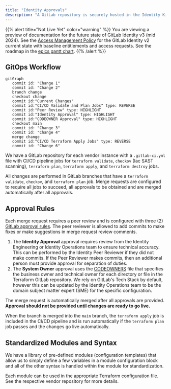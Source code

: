 ```yaml
---
title: "Identity Approvals"
description: "A GitLab repository is securely hosted in the Identity Kingdom Black Ops GitLab self-managed instance that is used for managing configuration-as-code/infrastructure-as-code for any actions that can be performed in the Admin UI. This moves all day-to-day administrative actions and global configuration into state management with MR approval rules and CI/CD automation."
---
```


{{% alert title="Not Live Yet" color="warning" %}}
You are viewing a preview of documentation for the future state of GitLab Identity v3 (mid 2024). See the <a href="/handbook/security/security-and-technology-policies/access-management-policy/">Access Management Policy</a> for the GitLab Identity v2 current state with baseline entitlements and access requests. See the roadmap in the <a href="https://gitlab.com/groups/gitlab-com/gl-security/identity/eng/-/roadmap?state=all&sort=start_date_asc&layout=QUARTERS&timeframe_range_type=THREE_YEARS&group_path=gitlab-com/gl-security/identity/eng&progress=WEIGHT&show_progress=true&show_milestones=false&milestones_type=ALL&show_labels=true">epics gantt chart</a>.
{{% /alert %}}

## GitOps Workflow

```mermaid
gitGraph
   commit id: "Change 1"
   commit id: "Change 2"
   branch change
   checkout change
   commit id:"Current Changes"
   commit id:"CI/CD Validate and Plan Jobs" type: REVERSE
   commit id:"Peer Review" type: HIGHLIGHT
   commit id:"Identity Approval" type: HIGHLIGHT
   commit id:"CODEOWNER Approval" type: HIGHLIGHT
   checkout main
   commit id: "Change 3"
   commit id: "Change 4"
   merge change
   commit id:"CI/CD Terraform Apply Jobs" type: REVERSE
   commit id: "Change 6"
```

We have a GitLab repository for each vendor instance with a `.gitlab-ci.yml` file with CI/CD pipeline jobs for `terraform validate`, `checkov` (Iac SAST scanning), `terraform plan`, `terraform apply`, and `terraform destroy` jobs.

All changes are performed in GitLab branches that have a `terraform validate`, `checkov`, and `terraform plan` job. Merge requests are configured to require all jobs to succeed, all approvals to be obtained and are merged automatically after all approvals.

## Approval Rules

Each merge request requires a peer review and is configured with three (2) [GitLab approval rules](https://docs.gitlab.com/ee/user/project/merge_requests/approvals/). The peer reviewer is allowed to add commits to make fixes or make suggestions in merge request review comments.

1. The **Identity Approval** approval requires review from the Identity Engineering or Identity Operations team to ensure technical accuracy. This can be performed by the Identity Peer Reviewer if they did not make commits. If the Peer Reviewer makes commits, then an additional person must provide approval for separation of duties.
1. The **System Owner** approval uses the [CODEOWNERS](https://docs.gitlab.com/ee/user/project/codeowners/) file that specifies the business owner and technical owner for each directory or file in the Terraform GitLab repository. We rely on GitLab's Tech Stack by default, however this can be updated by the Identity Operations team to be the domain subject matter expert (SME) for the specific configuration.

The merge request is automatically merged after all approvals are provided. **Approval should not be provided until changes are ready to go live.**

When the branch is merged into the `main` branch, the `terraform apply` job is included in the CI/CD pipeline and is run automatically if the `terraform plan` job passes and the changes go live automatically.

## Standardized Modules and Syntax

We have a library of pre-defined modules (configuration templates) that allow us to simply define a few variables in a module configuration block and all of the other syntax is handled within the module for standardization.

Each module can be used in the appropriate Terraform configuration file. See the respective vendor repository for more details.
